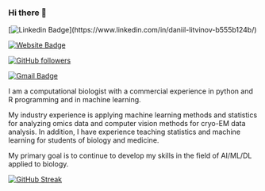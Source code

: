 ### Hi there 👋


[![Linkedin Badge](https://img.shields.io/badge/-daniillitvinov-blue?style=flat-square&logo=Linkedin&logoColor=white&link=[https://www.linkedin.com/in/tanejasaksham/](https://www.linkedin.com/in/daniil-litvinov-b555b124b/))](https://www.linkedin.com/in/daniil-litvinov-b555b124b/)



[![Website Badge](https://img.shields.io/badge/-@sakshamtaneja-03a57a?style=flat-square&labelColor=000000&logo=Medium&link=https://danon6868.github.io/)](https://danon6868.github.io/)

[![GitHub followers](https://img.shields.io/github/followers/danon6868?label=Follow&style=social)](https://github.com/danon6868/?tab=follow)

[![Gmail Badge](https://img.shields.io/badge/-daniillitvinov997@gmail.com-c14438?style=flat-square&logo=Gmail&logoColor=white&link=mailto:daniillitvinov997@gmail.com)](mailto:daniillitvinov997@gmail.com)

I am a computational biologist with a commercial experience in python and R programming and in machine learning.

My industry experience is applying machine learning methods and statistics for analyzing omics data and computer vision methods for cryo-EM data analysis. In addition, I have experience teaching statistics and machine learning for students of biology and medicine.

My primary goal is to continue to develop my skills in the field of AI/ML/DL applied to biology.



[![GitHub Streak](http://github-readme-streak-stats.herokuapp.com?user=danon6868&theme=highcontrast&background=000000)](https://git.io/streak-stats)


<!--START_SECTION:waka
![lizheming's Github stats](https://github-readme-stats.vercel.app/api?username=danon6868&show_icons=true)
END_SECTION:waka-->

